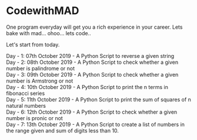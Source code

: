 # CodewithMAD
One program everyday will get you a rich experience in your career. Lets bake with mad... ohoo... lets code..

Let's start from today.

Day - 1: 07th October 2019 - A Python Script to reverse a given string <br/>
Day - 2: 08th October 2019 - A Python Script to check whether a given number is palindrome or not <br/>
Day - 3: 09th October 2019 - A Python Script to check whether a given number is Armstrong or not <br/>
Day - 4: 10th October 2019 - A Python Script to print the n terms in fibonacci series <br/>
Day - 5: 11th October 2019 - A Python Script to print the sum of squares of n natural numbers <br/>
Day - 6: 12th October 2019 - A Python Script to check whether a given number is pronic or not <br/>
Day - 7: 13th October 2019 - A Python Script to create a list of numbers in the range given and sum of digits less than 10.<br/>
